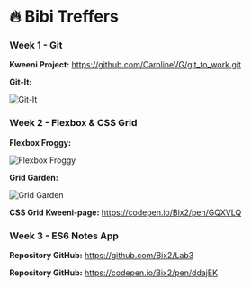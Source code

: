 # :fire: Bibi Treffers

### Week 1 - Git

__Kweeni Project:__ https://github.com/CarolineVG/git_to_work.git

__Git-It:__

![Git-It](https://s5.postimg.org/3vqijtht3/screenshot.png)


### Week 2 - Flexbox & CSS Grid

__Flexbox Froggy:__

![Flexbox Froggy](https://s5.postimg.org/y0ez57ph3/flexbox-froggy.png)

__Grid Garden:__

![Grid Garden](https://s5.postimg.org/i269f2njb/grid-garden.png)

__CSS Grid Kweeni-page:__ https://codepen.io/Bix2/pen/GQXVLQ


### Week 3 - ES6 Notes App

__Repository GitHub:__ https://github.com/Bix2/Lab3

__Repository GitHub:__ https://codepen.io/Bix2/pen/ddajEK
